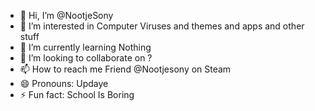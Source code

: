 - 👋 Hi, I’m @NootjeSony
- 👀 I’m interested in Computer Viruses and themes and apps and other stuff
- 🌱 I’m currently learning Nothing 
- 💞️ I’m looking to collaborate on ?
- 📫 How to reach me Friend @Nootjesony on Steam
- 😄 Pronouns: Updaye
- ⚡ Fun fact: School Is Boring

<!---
NootjeSony/NootjeSony is a ✨ special ✨ repository because its `README.md` (this file) appears on your GitHub profile.
You can click the Preview link to take a look at your changes.
--->
